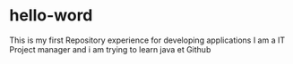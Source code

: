 # hello-word
This is my first Repository experience for developing applications
I am a IT Project manager and i am trying to learn java et Github
